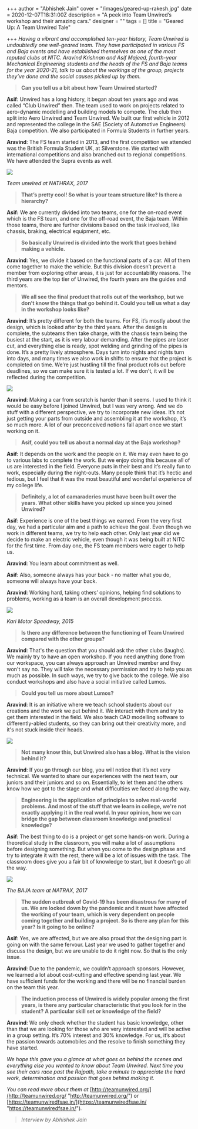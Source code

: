 +++
author = "Abhishek Jain"
cover = "/images/geared-up-rakesh.jpg"
date = 2020-12-07T18:31:00Z
description = "A peek into Team Unwired’s workshop and their amazing cars."
designer = ""
tags = []
title = "Geared Up: A Team Unwired Tale"

+++
_Having a vibrant and accomplished ten-year history, Team Unwired is undoubtedly one well-geared team. They have participated in various FS and Baja events and have established themselves as one of the most reputed clubs at NITC. Aravind Krishnan and Asif Majeed, fourth-year Mechanical Engineering students and the heads of the FS and Baja teams for the year 2020-21, talk to us about the workings of the group, projects they’ve done and the social causes picked up by them._

> **Can you tell us a bit about how Team Unwired started?**

**Asif**: Unwired has a long history, it began about ten years ago and was called “Club Unwired” then. The team used to work on projects related to aero-dynamic modelling and building models to compete. The club then split into Aero Unwired and Team Unwired. We built our first vehicle in 2012 and represented the college in the SAE (Society of Automotive Engineers) Baja competition. We also participated in Formula Students in further years.

**Aravind**: The FS team started in 2013, and the first competition we attended was the British Formula Student UK, at Silverstone. We started with international competitions and also branched out to regional competitions. We have attended the Supra events as well.

![](/images/unwired1.png)

_Team unwired at NATHRAX, 2017_

> **That’s pretty cool! So what is your team structure like? Is there a hierarchy?**

**Asif:** We are currently divided into two teams, one for the on-road event which is the FS team, and one for the off-road event, the Baja team. Within those teams, there are further divisions based on the task involved, like chassis, braking, electrical equipment, etc.

> **So basically Unwired is divided into the work that goes behind making a vehicle.**

**Aravind**: Yes, we divide it based on the functional parts of a car. All of them come together to make the vehicle. But this division doesn’t prevent a member from exploring other areas, it is just for accountability reasons. The third years are the top tier of Unwired, the fourth years are the guides and mentors.

> **We all see the final product that rolls out of the workshop, but we don’t know the things that go behind it. Could you tell us what a day in the workshop looks like?**

**Aravind**: It’s pretty different for both the teams. For FS, it’s mostly about the design, which is looked after by the third years. After the design is complete, the subteams then take charge, with the chassis team being the busiest at the start, as it is very labour demanding. After the pipes are laser cut, and everything else is ready, spot welding and grinding of the pipes is done. It’s a pretty lively atmosphere. Days turn into nights and nights turn into days, and many times we also work in shifts to ensure that the project is completed on time. We’re just hustling till the final product rolls out before deadlines, so we can make sure it is tested a lot. If we don’t, it will be reflected during the competition.

![](/images/unwired2.png)

**Aravind**: Making a car from scratch is harder than it seems. I used to think it would be easy before I joined Unwired, but I was very wrong. And we do stuff with a different perspective, we try to incorporate new ideas. It’s not just getting your parts from outside and assembling it at the workshop, it’s so much more. A lot of our preconceived notions fall apart once we start working on it.

> **Asif, could you tell us about a normal day at the Baja workshop?**

**Asif:** It depends on the work and the people on it. We may even have to go to various labs to complete the work. But we enjoy doing this because all of us are interested in the field. Everyone puts in their best and it’s really fun to work, especially during the night-outs. Many people think that it’s hectic and tedious, but I feel that it was the most beautiful and wonderful experience of my college life.

> **Definitely, a lot of camaraderies must have been built over the years. What other skills have you picked up since you joined Unwired?**

**Asif**: Experience is one of the best things we earned. From the very first day, we had a particular aim and a path to achieve the goal. Even though we work in different teams, we try to help each other. Only last year did we decide to make an electric vehicle, even though it was being built at NITC for the first time. From day one, the FS team members were eager to help us.

**Aravind**: You learn about commitment as well.

**Asif**: Also, someone always has your back - no matter what you do, someone will always have your back.

**Aravind**: Working hard, taking others’ opinions, helping find solutions to problems, working as a team is an overall development process.

![](/images/unwired3.png)

_Kari Motor Speedway, 2015_

> **Is there any difference between the functioning of Team Unwired compared with the other groups?**

**Aravind**: That's the question that you should ask the other clubs (laughs). We mainly try to have an open workshop. If you need anything done from our workspace, you can always approach an Unwired member and they won't say no. They will take the necessary permission and try to help you as much as possible. In such ways, we try to give back to the college. We also conduct workshops and also have a social initiative called Lumos.

> **Could you tell us more about Lumos?**

**Aravind**: It is an initiative where we teach school students about our creations and the work we put behind it. We interact with them and try to get them interested in the field. We also teach CAD modelling software to differently-abled students, so they can bring out their creativity more, and it's not stuck inside their heads.

![](/images/unwired4.png)

> **Not many know this, but Unwired also has a blog. What is the vision behind it?**

**Aravind**: If you go through our blog, you will notice that it’s not very technical. We wanted to share our experiences with the next team, our juniors and their juniors and so on. Essentially, to let them and the others know how we got to the stage and what difficulties we faced along the way.

> **Engineering is the application of principles to solve real-world problems. And most of the stuff that we learn in college, we're not exactly applying it in the real world. In your opinion, how we can bridge the gap between classroom knowledge and practical knowledge?**

**Asif**: The best thing to do is a project or get some hands-on work. During a theoretical study in the classroom, you will make a lot of assumptions before designing something. But when you come to the design phase and try to integrate it with the rest, there will be a lot of issues with the task. The classroom does give you a fair bit of knowledge to start, but it doesn’t go all the way.

![](/images/unwired5.jpg)

_The BAJA team at NATRAX, 2017_

> **The sudden outbreak of Covid-19 has been disastrous for many of us. We are locked down by the pandemic and it must have affected the working of your team, which is very dependent on people coming together and building a project. So is there any plan for this year? Is it going to be online?**

**Asif**: Yes, we are affected, but we are also proud that the designing part is going on with the same fervour. Last year we used to gather together and discuss the design, but we are unable to do it right now. So that is the only issue.

**Aravind**: Due to the pandemic, we couldn’t approach sponsors. However, we learned a lot about cost-cutting and effective spending last year. We have sufficient funds for the working and there will be no financial burden on the team this year.

> **The induction process of Unwired is widely popular among the first years, is there any particular characteristic that you look for in the student? A particular skill set or knowledge of the field?**

**Aravind**: We only check whether the student has basic knowledge, other than that we are looking for those who are very interested and will be active in a group setting. It’s 70% interest and 30% knowledge. For us, it’s about the passion towards automobiles and the resolve to finish something they have started.

_We hope this gave you a glance at what goes on behind the scenes and everything else you wanted to know about Team Unwired. Next time you see their cars race past the Rajpath, take a minute to appreciate the hard work, determination and passion that goes behind making it._

_You can read more about them at_ [http://teamunwired.org/](http://teamunwired.org/ "http://teamunwired.org/") or [https://teamunwiredfsae.in/](https://teamunwiredfsae.in/ "https://teamunwiredfsae.in/")_._

> _Interview by Abhishek Jain_